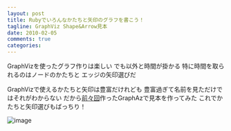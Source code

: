 ```yaml
---
layout: post
title: Rubyでいろんなかたちと矢印のグラフを書こう！
tagline: GraphViz Shape&Arrow見本
date: 2010-02-05
comments: true
categories:
---
```



GraphVizを使ったグラフ作りは楽しい
でも以外と時間が掛かる
特に時間を取られるのはノードのかたちと
エッジの矢印選びだ

GraphVizで使えるかたちと矢印は豊富だけれども
豊富過ぎて名前を見ただけではそれがわからない
だから[前々回](/2010/02/03/notitle/)作ったGraphAzで見本を作ってみた
これでかたちと矢印選びもばっちり！

![image](http://img.f.hatena.ne.jp/images/fotolife/k/keyesberry/20100205/20100205155010.gif)


<script src="http://gist.github.com/294499.js"></script>
